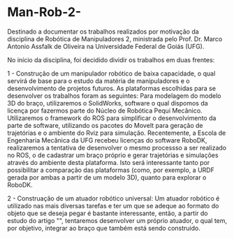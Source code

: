 # Man-Rob-2-
Destinado a documentar os trabalhos realizados por motivação da disciplina de Robótica de  Manipuladores 2, ministrada pelo Prof. Dr. Marco Antonio Assfalk de Oliveira na Universidade Federal de Goiás (UFG). 

No início da disciplina, foi decidido dividir os trabalhos em duas frentes:

1 - Construção de um manipulador robótico de baixa capacidade, o qual servirá de base para o estudo da matéria de manipuladores e o desenvolvimento de projetos futuros. 
As plataformas escolhidas para se desenvolver os trabalhos foram as seguintes: 
  Para modelagem do modelo 3D do braço, utilizaremos o SolidWorks, software o qual dispomos da licença por fazermos parte do Núcleo de Robótica Pequi Mecânico. 
  Utilizaremos o framework do ROS para simplificar o desenvolvimento da parte de software, utilizando os pacotes do MoveIt para geração de trajetórias e o ambiente do Rviz para simulação. 
  Recentemente, a Escola de Engenharia Mecânica da UFG recebeu licenças do software RoboDK, realizaremos a tentativa de desenvolver o mesmo processso a ser realizado no ROS, o de cadastrar um braço próprio e gerar trajetórias e simulações através do ambiente desta plataforma. Isto será interessante tanto por possibilitar a comparação das plataformas (como, por exemplo, a URDF gerada por ambas a partir de um modelo 3D), quanto para explorar o RoboDK. 
  
2 - Construação de um atuador robótico universal: Um atuador robótico é utilizado nas mais diversas tarefas e ter um que se adeque ao formato do objeto que se deseja pegar é bastante interessante, então, a partir do estudo do artigo "", tentaremos desenvolver um próprio atuador, o qual tem, por objetivo, integrar ao braço que também está sendo construido.  
